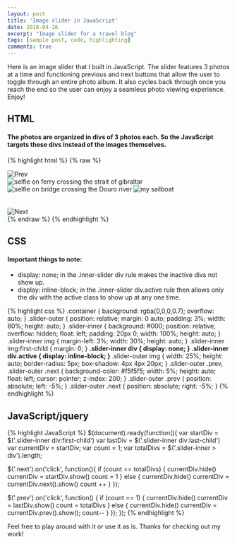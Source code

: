 ```yaml
---
layout: post
title: 'Image slider in JavaScript'
date: 2018-04-16
excerpt: "Image slider for a travel blog"
tags: [sample post, code, highlighting]
comments: true
---
```


Here is an image slider that I built in JavaScript. The slider features 3 photos at a time and functioning
previous and next buttons that allow the user to toggle through an entire photo album. It also cycles back
through once you reach the end so the user can enjoy a seamless photo viewing experience. Enjoy!

## HTML

#### The photos are organized in divs of 3 photos each. So the JavaScript targets these divs instead of the images themselves.

{% highlight html %}
{% raw %}
<section class="container">
    <div class="slider-outer">
      <img src="img/chevron-left.png" class="prev" alt="Prev"/>
        <div class="slider-inner">
          <div class="active">
            <img src="img/strait-of-gibraltar.jpg" alt="selfie on ferry crossing the strait of gibraltar"/>
            <img src="img/oporto-puente.jpg" alt="selfie on bridge crossing the Douro river"/>
            <img src="img/libertad.jpg" alt="my sailboat"/>
          </div>
          <div>
            <img src="img/malaga-fuente.jpg" alt=""/>
            <img src="img/fifth-birthday.png" alt=""/>
            <img src="img/snowboarding-lapinilla.jpg" alt=""/>
          </div>
          <div>
            <img src="img/svqbbq-2015.jpg" alt=""/>
            <img src="img/the-climb-mbt.jpg" alt=""/>
            <img src="img/urban-monkey-mbt.jpg" alt=""/>
          </div>
        </div>
      <img src="img/chevron-right.png" class="next" alt="Next"/>
    </div>
  </section>
{% endraw %}
{% endhighlight %}

## CSS

#### Important things to note:
  * display: none; in the .inner-slider div rule makes the inactive divs not show up.
  * display: inline-block; in the .inner-slider div.active rule then allows only the div with the active class to show up at any one time.

{% highlight css %}
.container {
  background: rgba(0,0,0,0.7);
  overflow: auto;
}
.slider-outer {
  position: relative;
  margin: 0 auto;
  padding: 3%;
  width: 80%;
  height: auto;
}
.slider-inner {
  background: #000;
  position: relative;
  overflow: hidden;
  float: left;
  padding: 20px 0;
  width: 100%;
  height: auto;
}
.slider-inner img {
  margin-left: 3%;
  width: 30%;
  height: auto;
}
.slider-inner img:first-child {
  margin: 0;
}
<b>.slider-inner div {
  display: none;
}
.slider-inner div.active {
  display: inline-block;
}</b>
.slider-outer img {
  width: 25%;
  height: auto;
  border-radius: 5px;
  box-shadow: 4px 4px 20px;
}
.slider-outer .prev,
.slider-outer .next {
  background-color: #f5f5f5;
  width: 5%;
  height: auto;
  float: left;
  cursor: pointer;
  z-index: 200;
}
.slider-outer .prev {
  position: absolute;
  left: -5%;
}
.slider-outer .next {
  position: absolute;
  right: -5%;
}
{% endhighlight %}

## JavaScript/jquery

{% highlight JavaScript %}
$(document).ready(function(){
  var startDiv = $('.slider-inner div:first-child')
  var lastDiv = $('.slider-inner div:last-child')
  var currentDiv = startDiv;
  var count = 1;
  var totalDivs = $('.slider-inner > div').length;

  $('.next').on('click', function(){
    if (count == totalDivs) {
      currentDiv.hide()
      currentDiv = startDiv.show()
      count = 1
    } else {
      currentDiv.hide()
      currentDiv = currentDiv.next().show()
      count ++
    }
  });

  $('.prev').on('click', function() {
    if (count == 1) {
      currentDiv.hide()
      currentDiv = lastDiv.show()
      count = totalDivs
    } else {
      currentDiv.hide()
      currentDiv = currentDiv.prev().show();
      count--
    }
  });
});
{% endhighlight %}

Feel free to play around with it or use it as is. Thanks for checking out my work!
